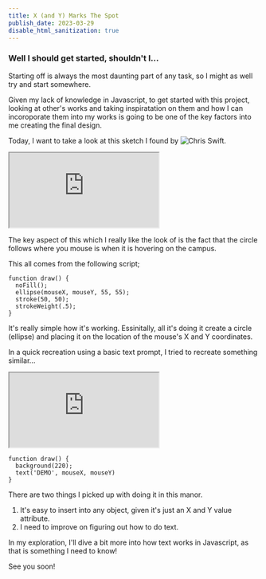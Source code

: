 ```yaml
---
title: X (and Y) Marks The Spot
publish_date: 2023-03-29
disable_html_sanitization: true
---
```


### Well I should get started, shouldn't I...

Starting off is always the most daunting part of any task, so I might as well try and start somewhere.

Given my lack of knowledge in Javascript, to get started with this project, looking at other's works and taking inspiratation on them and how I can incoroporate them into my works is going to be one of the key factors into me creating the final design.

Today, I want to take a look at this sketch I found by ![Chris Swift](https://editor.p5js.org/thisischrisswift/sketches).

<iframe src="https://editor.p5js.org/thisischrisswift/full/TCRHZfMF3"></iframe>

The key aspect of this which I really like the look of is the fact that the circle follows where you mouse is when it is hovering on the campus.

This all comes from the following script;

```
function draw() {
  noFill();
  ellipse(mouseX, mouseY, 55, 55);
  stroke(50, 50);
  strokeWeight(.5);
}
```

It's really simple how it's working. Essinitally, all it's doing it create a circle (ellipse) and placing it on the location of the mouse's X and Y coordinates.

In a quick recreation using a basic text prompt, I tried to recreate something similar...

<iframe src="https://editor.p5js.org/DJam98/full/3i9dXe54U"></iframe>

```
function draw() {
  background(220);
  text('DEMO', mouseX, mouseY)
}
```

There are two things I picked up with doing it in this manor.
1. It's easy to insert into any object, given it's just an X and Y value attribute.
2. I need to improve on figuring out how to do text.

In my exploration, I'll dive a bit more into how text works in Javascript, as that is something I need to know!

See you soon!